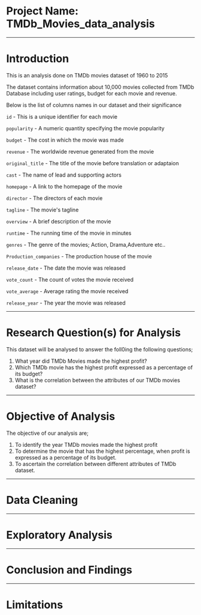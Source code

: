 # Project Name: TMDb_Movies_data_analysis

----
# Introduction

This is an analysis done on TMDb movies dataset of 1960 to 2015

The dataset contains information about 10,000 movies collected from TMDb Database including user ratings, budget for each movie and revenue.

Below is the list of columns names in our dataset and their significance

`id` - This is a unique identifier for each movie

`popularity` - A numeric quantity specifying the movie popularity

`budget` - The cost in which the movie was made

`revenue` - The worldwide revenue generated from the movie

`original_title` - The title of the movie before translation or adaptaion

`cast` - The name of lead and supporting actors

`homepage` - A link to the homepage of the movie

`director` - The directors of each movie

`tagline` - The movie's tagline

`overview` - A brief description of the movie

`runtime` - The running time of the movie in minutes

`genres` - The genre of the movies; Action, Drama,Adventure etc..

`Production_companies` - The production house of the movie

`release_date` - The date the movie was released

`vote_count` - The count of votes the movie received

`vote_average` - Average rating the movie received

`release_year` - The year the movie was released

----
# Research Question(s) for Analysis
This dataset will be analysed to answer the foll0ing the following questions;

 1. What year did TMDb Movies made the highest profit?
 2. Which TMDb movie has the highest profit expressed as a percentage of its budget?
 3. What is the correlation between the attributes of our TMDb movies dataset?
 
----
# Objective of Analysis
The objective of our analysis are;

1. To identify the year TMDb movies made the highest profit
2. To determine the movie that has the highest percentage, when profit is expressed as a percentage of its budget.
3. To ascertain the correlation between different attributes of TMDb dataset.



----
# Data Cleaning






----
# Exploratory Analysis





----
# Conclusion and Findings




----
# Limitations 
